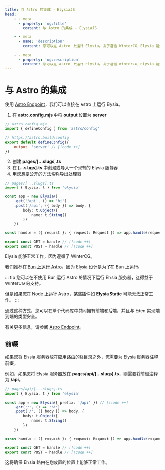```yaml
---
title: 与 Astro 的集成 - ElysiaJS
head:
    - - meta
      - property: 'og:title'
        content: 与 Astro 的集成 - ElysiaJS

    - - meta
      - name: 'description'
        content: 您可以在 Astro 上运行 Elysia。由于遵循 WinterCG，Elysia 能够正常工作。

    - - meta
      - property: 'og:description'
        content: 您可以在 Astro 上运行 Elysia。由于遵循 WinterCG，Elysia 能够正常工作。
---
```


# 与 Astro 的集成

使用 [Astro Endpoint](https://docs.astro.build/en/core-concepts/endpoints/)，我们可以直接在 Astro 上运行 Elysia。

1. 在 **astro.config.mjs** 中将 **output** 设置为 **server**

```javascript
// astro.config.mjs
import { defineConfig } from 'astro/config'

// https://astro.build/config
export default defineConfig({
    output: 'server' // [!code ++]
})
```

2. 创建 **pages/[...slugs].ts**
3. 在 **[...slugs].ts** 中创建或导入一个现有的 Elysia 服务器
4. 用您想要公开的方法名称导出处理器

```typescript
// pages/[...slugs].ts
import { Elysia, t } from 'elysia'

const app = new Elysia()
    .get('/api', () => 'hi')
    .post('/api', ({ body }) => body, {
        body: t.Object({
            name: t.String()
        })
    })

const handle = ({ request }: { request: Request }) => app.handle(request) // [!code ++]

export const GET = handle // [!code ++]
export const POST = handle // [!code ++]
```

Elysia 能够正常工作，因为遵循了 WinterCG。

我们推荐在 [Bun 上运行 Astro](https://docs.astro.build/en/recipes/bun)，因为 Elysia 设计是为了在 Bun 上运行。

::: tip
您可以在不使用 Bun 运行 Astro 的情况下运行 Elysia 服务器，这得益于 WinterCG 的支持。

但是如果您在 Node 上运行 Astro，某些插件如 **Elysia Static** 可能无法正常工作。
:::

通过这种方式，您可以在单个代码库中共同拥有前端和后端，并且与 Eden 实现端到端的类型安全。

有关更多信息，请参阅 [Astro Endpoint](https://docs.astro.build/en/core-concepts/endpoints/)。

## 前缀

如果您将 Elysia 服务器放在应用路由的根目录之外，您需要为 Elysia 服务器注释前缀。

例如，如果您将 Elysia 服务器放在 **pages/api/[...slugs].ts**，则需要将前缀注释为 **/api**。

```typescript
// pages/api/[...slugs].ts
import { Elysia, t } from 'elysia'

const app = new Elysia({ prefix: '/api' }) // [!code ++]
    .get('/', () => 'hi')
    .post('/', ({ body }) => body, {
        body: t.Object({
            name: t.String()
        })
    })

const handle = ({ request }: { request: Request }) => app.handle(request) // [!code ++]

export const GET = handle // [!code ++]
export const POST = handle // [!code ++]
```

这将确保 Elysia 路由在您放置的位置上能够正常工作。
